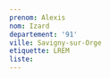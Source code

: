 ```yaml
---
prenom: Alexis
nom: Izard
departement: '91'
ville: Savigny-sur-Orge
etiquette: LREM
liste: 
---
```

